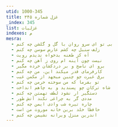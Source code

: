 ```yaml
---
utid: 1000-345
title: غزل شماره ۳۴۵
_index: 345
list: غزلیات
indexes: م
mesra:
  - بی تو ای سرو روان با گل و گلشن چه کنم
  - زلف سنبل چه کشم عارض سوسن چه کنم
  - آه کز طعنه بدخواه ندیدم رویت
  - نیست چون آینه ام روی ز آهن چه کنم
  - برو ای ناصح و بر دردکشان خرده مگیر
  - کارفرمای قدر میکند این، من چه کنم
  - برق غیرت چو چنین میجهد از مکمن غیب
  - تو بفرما که من سوخته خرمن چه کنم
  - شاه ترکان چو پسندید و به چاهم انداخت
  - دستگیر ار نشود لطف تهمتن چه کنم
  - مددی گر به چراغی نکند آتش طور
  - چاره تیره شب وادی ایمن چه کنم
  - حافظا خلد برین خانه موروث من است
  - اندرین منزل ویرانه نشیمن چه کنم
---
```

